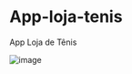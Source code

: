 # App-loja-tenis
App Loja de Tênis

![image](https://github.com/paulosergio03/App-loja-tenis/assets/77760284/98688934-0657-4ceb-9978-1d07ff2fe620)



